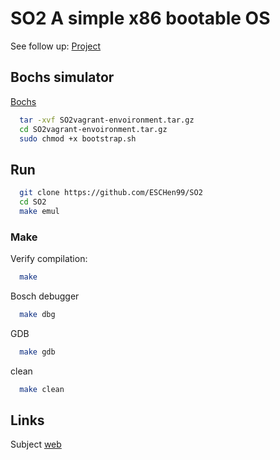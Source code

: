 # SO2 A simple x86 bootable OS

See follow up: <a href = "https://github.com/ESCHen99/Projecte-SO2">Project</a>

## Bochs simulator

[Bochs](http://docencia.ac.upc.edu/FIB/grau/SO2/documents/SO2vagrant-environment.tar.gz)

```bash
  tar -xvf SO2vagrant-envoironment.tar.gz
  cd SO2vagrant-envoironment.tar.gz
  sudo chmod +x bootstrap.sh
```

## Run

```bash
  git clone https://github.com/ESCHen99/SO2
  cd SO2
  make emul
```

### Make

Verify compilation:
```bash
  make
```
Bosch debugger

```bash
  make dbg
```

GDB

```bash
  make gdb
```
clean
```bash
  make clean
```

## Links
Subject [web](http://docencia.ac.upc.edu/FIB/grau/SO2/)
